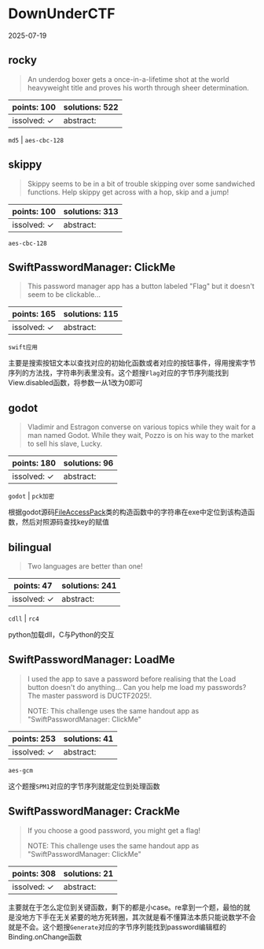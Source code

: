 ﻿# DownUnderCTF

2025-07-19

## rocky

> An underdog boxer gets a once-in-a-lifetime shot at the world heavyweight title and proves his worth through sheer determination.

| points: 100 | solutions: 522 |
|-------|-------|
| issolved: ✓ | abstract:  |

`md5` | `aes-cbc-128`

## skippy

> Skippy seems to be in a bit of trouble skipping over some sandwiched functions. Help skippy get across with a hop, skip and a jump!

| points: 100 | solutions: 313 |
|-------|-------|
| issolved: ✓ | abstract:  |


`aes-cbc-128`

## SwiftPasswordManager: ClickMe

> This password manager app has a button labeled "Flag" but it doesn't seem to be clickable...

| points: 165 | solutions: 115 |
|-------|-------|
| issolved: ✓ | abstract:  |

`swift应用`

主要是搜索按钮文本以查找对应的初始化函数或者对应的按钮事件，得用搜索字节序列的方法找，字符串列表里没有。这个题搜`Flag`对应的字节序列能找到View.disabled函数，将参数一从1改为0即可

## godot

> Vladimir and Estragon converse on various topics while they wait for a man named Godot. While they wait, Pozzo is on his way to the market to sell his slave, Lucky.

| points: 180 | solutions: 96 |
|-------|-------|
| issolved: ✓ | abstract:  |

`godot` | `pck加密`

根据godot源码[FileAccessPack](https://github.com/godotengine/godot/blob/71a9948157dc2d5cc71fcb456c9d96656678757d/core/io/file_access_pack.cpp#L472)类的构造函数中的字符串在exe中定位到该构造函数，然后对照源码查找key的赋值

## bilingual

> Two languages are better than one!

| points: 47 | solutions: 241 |
|-------|-------|
| issolved: ✓ | abstract:  |

`cdll` | `rc4`

python加载dll，C与Python的交互

## SwiftPasswordManager: LoadMe

> I used the app to save a password before realising that the Load button doesn't do anything... Can you help me load my passwords? The master password is DUCTF2025!.
> 
> NOTE: This challenge uses the same handout app as "SwiftPasswordManager: ClickMe"

| points: 253 | solutions: 41 |
|-------|-------|
| issolved: ✓ | abstract:  |

`aes-gcm`

这个题搜`SPM1`对应的字节序列就能定位到处理函数

## SwiftPasswordManager: CrackMe

> If you choose a good password, you might get a flag!
> 
> NOTE: This challenge uses the same handout app as "SwiftPasswordManager: ClickMe"

| points: 308 | solutions: 21 |
|-------|-------|
| issolved: ✓ | abstract:  |

主要就在于怎么定位到关键函数，剩下的都是小case。re拿到一个题，最怕的就是没地方下手在无关紧要的地方死转圈，其次就是看不懂算法本质只能说数学不会就是不会。这个题搜`Generate`对应的字节序列能找到password编辑框的Binding.onChange函数